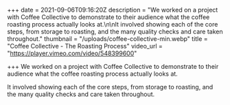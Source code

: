 +++
date = 2021-09-06T09:16:20Z
description = "We worked on a project with Coffee Collective to demonstrate to their audience what the coffee roasting process actually looks at.\n\nIt involved showing each of the core steps, from storage to roasting, and the many quality checks and care taken throughout."
thumbnail = "/uploads/coffee-collective-min.webp"
title = "Coffee Collective - The Roasting Process"
video_url = "https://player.vimeo.com/video/548399600"

+++
We worked on a project with Coffee Collective to demonstrate to their audience what the coffee roasting process actually looks at.

It involved showing each of the core steps, from storage to roasting, and the many quality checks and care taken throughout.
